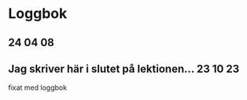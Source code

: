 Loggbok
===================

24 04 08
---------------
Jag skriver här i slutet på lektionen...
23 10 23
----------------------
fixat med loggbok